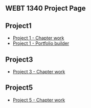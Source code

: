 ## WEBT 1340 Project Page

 <h2>Project1</h2> 
 <ul>
        <li><a href="project1/icons.ai">Project 1 - Chapter work</a></li>
        <li><a href="project1/portfoliobuilder.ai">Project 1 - Portfolio builder</a></li>
       
 </ul> 
 
 <h2>Project3</h2>
 <ul>
       <li><a href="project3/stationary.ai">Project 3 - Chapter work</a></li>

</ul>

<h2>Project5</h2>
<ul>

   <li><a href="project5/aos-brochure.ai">Project 5 - Chapter work</a></li>
<ul>